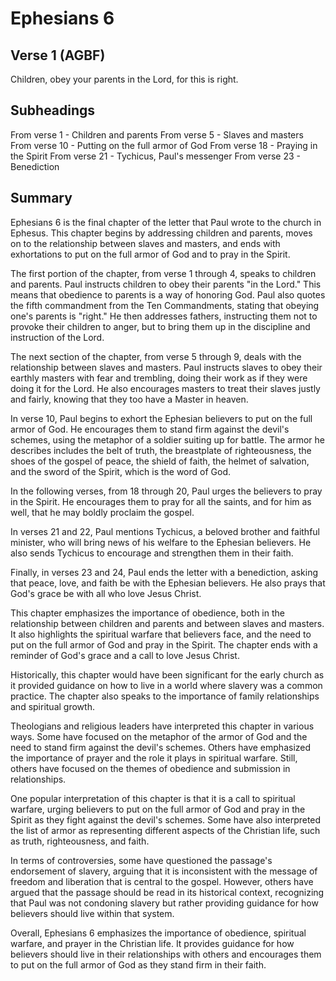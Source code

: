 # Ephesians 6

## Verse 1 (AGBF)

Children, obey your parents in the Lord, for this is right.

## Subheadings

From verse 1 - Children and parents
From verse 5 - Slaves and masters
From verse 10 - Putting on the full armor of God
From verse 18 - Praying in the Spirit
From verse 21 - Tychicus, Paul's messenger
From verse 23 - Benediction

## Summary

Ephesians 6 is the final chapter of the letter that Paul wrote to the church in Ephesus. This chapter begins by addressing children and parents, moves on to the relationship between slaves and masters, and ends with exhortations to put on the full armor of God and to pray in the Spirit.

The first portion of the chapter, from verse 1 through 4, speaks to children and parents. Paul instructs children to obey their parents "in the Lord." This means that obedience to parents is a way of honoring God. Paul also quotes the fifth commandment from the Ten Commandments, stating that obeying one's parents is "right." He then addresses fathers, instructing them not to provoke their children to anger, but to bring them up in the discipline and instruction of the Lord.

The next section of the chapter, from verse 5 through 9, deals with the relationship between slaves and masters. Paul instructs slaves to obey their earthly masters with fear and trembling, doing their work as if they were doing it for the Lord. He also encourages masters to treat their slaves justly and fairly, knowing that they too have a Master in heaven.

In verse 10, Paul begins to exhort the Ephesian believers to put on the full armor of God. He encourages them to stand firm against the devil's schemes, using the metaphor of a soldier suiting up for battle. The armor he describes includes the belt of truth, the breastplate of righteousness, the shoes of the gospel of peace, the shield of faith, the helmet of salvation, and the sword of the Spirit, which is the word of God.

In the following verses, from 18 through 20, Paul urges the believers to pray in the Spirit. He encourages them to pray for all the saints, and for him as well, that he may boldly proclaim the gospel.

In verses 21 and 22, Paul mentions Tychicus, a beloved brother and faithful minister, who will bring news of his welfare to the Ephesian believers. He also sends Tychicus to encourage and strengthen them in their faith.

Finally, in verses 23 and 24, Paul ends the letter with a benediction, asking that peace, love, and faith be with the Ephesian believers. He also prays that God's grace be with all who love Jesus Christ.

This chapter emphasizes the importance of obedience, both in the relationship between children and parents and between slaves and masters. It also highlights the spiritual warfare that believers face, and the need to put on the full armor of God and pray in the Spirit. The chapter ends with a reminder of God's grace and a call to love Jesus Christ. 

Historically, this chapter would have been significant for the early church as it provided guidance on how to live in a world where slavery was a common practice. The chapter also speaks to the importance of family relationships and spiritual growth.

Theologians and religious leaders have interpreted this chapter in various ways. Some have focused on the metaphor of the armor of God and the need to stand firm against the devil's schemes. Others have emphasized the importance of prayer and the role it plays in spiritual warfare. Still, others have focused on the themes of obedience and submission in relationships.

One popular interpretation of this chapter is that it is a call to spiritual warfare, urging believers to put on the full armor of God and pray in the Spirit as they fight against the devil's schemes. Some have also interpreted the list of armor as representing different aspects of the Christian life, such as truth, righteousness, and faith.

In terms of controversies, some have questioned the passage's endorsement of slavery, arguing that it is inconsistent with the message of freedom and liberation that is central to the gospel. However, others have argued that the passage should be read in its historical context, recognizing that Paul was not condoning slavery but rather providing guidance for how believers should live within that system.

Overall, Ephesians 6 emphasizes the importance of obedience, spiritual warfare, and prayer in the Christian life. It provides guidance for how believers should live in their relationships with others and encourages them to put on the full armor of God as they stand firm in their faith.